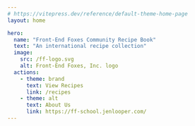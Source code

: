 ```yaml
---
# https://vitepress.dev/reference/default-theme-home-page
layout: home

hero:
  name: "Front-End Foxes Community Recipe Book"
  text: "An international recipe collection"
  image:
    src: /ff-logo.svg
    alt: Front-End Foxes, Inc. logo
  actions:
    - theme: brand
      text: View Recipes
      link: /recipes
    - theme: alt
      text: About Us
      link: https://ff-school.jenlooper.com/
---
```


